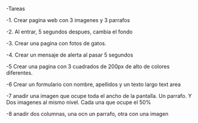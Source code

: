-Tareas

-1. Crear pagina web con 3 imagenes y 3 parrafos

-2. Al entrar, 5 segundos despues, cambia el fondo

-3. Crear una pagina con fotos de gatos.

-4. Crear un mensaje de alerta al pasar 5 segundos

-5 Crear una pagina con 3 cuadrados de 200px de alto de colores diferentes. 

-6 Crear un formulario con nombre, apellidos y un texto largo text area

-7 anadir una imagen que ocupe toda el ancho de la pantalla. Un parrafo. Y Dos imagenes al mismo nivel. Cada una que ocupe el 50%

-8 anadir dos columnas, una ocn un parrafo, otra con una imagen

